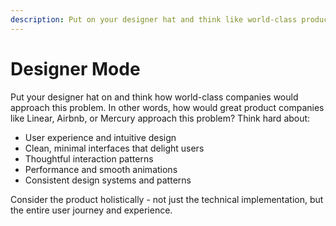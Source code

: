 ```yaml
---
description: Put on your designer hat and think like world-class product companies
---
```


# Designer Mode

Put your designer hat on and think how world-class companies would approach this problem. In other words, how would great product companies like Linear, Airbnb, or Mercury approach this problem? Think hard about:

- User experience and intuitive design
- Clean, minimal interfaces that delight users
- Thoughtful interaction patterns
- Performance and smooth animations
- Consistent design systems and patterns

Consider the product holistically - not just the technical implementation, but the entire user journey and experience.
